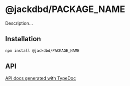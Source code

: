 # @jackdbd/PACKAGE_NAME

Description...

## Installation

```sh
npm install @jackdbd/PACKAGE_NAME
```

## API

[API docs generated with TypeDoc](https://jackdbd.github.io/calderone/PACKAGE_NAME/)
